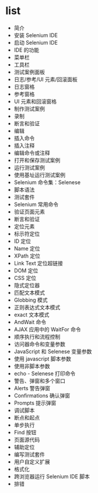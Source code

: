 # list

* 简介
* 安装 Selenium IDE
* 启动 Selenium IDE  
 * IDE 的功能  
 * 菜单栏  
 * 工具栏  
 * 测试案例面板  
 * 日志/参考/UI 元素/回滚面板  
  * 日志窗格  
  * 参考窗格    
  * UI 元素和回滚窗格    
* 制作测试案例    
 * 录制    
 * 断言和验证   
 * 编辑    
  * 插入命令    
  * 插入注释    
  * 编辑命令或注释   
 * 打开和保存测试案例  
* 运行测试案例  
* 使用基址运行测试案例  
* Selenium 命令集：Selenese
* 脚本语法
* 测试套件
* Selenium 常用命令
* 验证页面元素
* 断言和验证
* 定位元素
 * 标示符定位
 * ID 定位
 * Name 定位
 * XPath 定位
 * Link Text 定位超链接
 * DOM 定位
 * CSS 定位
 * 隐式定位器
* 匹配文本模式
 * Globbing 模式
 * 正则表达式文本模式
 * exact 文本模式
* AndWait 命令
* AJAX 应用中的 WaitFor 命令
* 顺序执行和流程控制
* 访问器命令和变量参数
* JavaScript 和 Selenese 变量参数
 * 使用 javascript 脚本参数
 * 使用非脚本参数
* echo - Selenese 打印命令
* 警告、弹窗和多个窗口
 * Alerts 警告弹窗
 * Confirmations 确认弹窗
 * Prompts 提示弹窗
* 调试脚本
 * 断点和起点
 * 单步执行
 * Find 按钮
 * 页面源代码
 * 辅助定位
* 编写测试套件
* 用户自定义扩展
* 格式化
* 跨浏览器运行 Selenium IDE 脚本
* 排错

